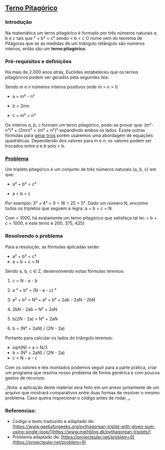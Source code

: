 ## [Terno Pitagórico](https://pt.wikipedia.org/wiki/Terno_pitag%C3%B3rico)

### Introdução

Na matemática um terno pitagórico é formado por três números naturais _a_, _b_ e _c_ tais que ² + b² = c² sendo < b < c O nome vem do teorema de Pitágoras que se as medidas de um triângulo retângulo são números inteiros, então são um **terno pitagórico**.

### Pré-requisitos e definições

Há mais de 2.000 anos atrás, Euclides estabeleceu que os ternos pitagóricos podem ser gerados pela seguintes leis:

Sendo _m_ e _n_ números inteiros positivos onde m > n > 0.

- a = m² - n²

- b = 2mn
- c = m² + n²

Os inteiros _a_, _b_, _c_ formam um terno pitagórico, pode-se provar que: (m²-n²)² + (2mn)² = (m² + n²)² expandindo ambos os lados. Existe outras fórmulas para [gerar trios](https://en.wikipedia.org/wiki/Formulas_for_generating_Pythagorean_triples) porém usaremos uma abordagem de equações quadráticas. Dependendo dos valores para _m_ e _n_, os valores podem ser trocados entre _a_ e _b_ pois < b.

### [Problema](https://exercism.org/tracks/python/exercises/pythagorean-triplet)

Um tripleto pitagórico é um conjunto de três números naturais {a, b, c} em que:

- a² + b² = c²

- a < b < c

Por exemplo: 3² + 4² = 9 + 16 = 25 = 5². Dado um número N, encontre todos os tripletos que seguem a regra: a + b + c = N.

Com = 1000, há exatamente um terno pitagórico que satisfaça tal lei: + b + c = 1000, e este terno é 200, 375, 425}

### Resolvendo o problema

Para a resolução, as fórmulas aplicadas serão:

- a² + b² = c²
- a + b + c = N

Sendo a, b, c ∈ Z, desenvolvendo estas fórmulas teremos:

1.  c = N - a - b

2.  a ² + b² = (N - a - c) ²

3.  a² + b² = N² + a² + b² + 2ab - 2aN - 2bN

4.  2bN - 2ab = N² + 2aN

5.  b(2N - 2a) = N² + 2aN

6.  b = (N² + 2aN) / (2N - 2a)

Portanto para calcular os lados do triângulo teremos:

- sqrt(N) < a < N/3
- b = (N² + 2aN) / (2N - 2a)
- c = N - a - c

Com os valores e leis montados podemos seguir para a parte prática, criar um programa que resolva nosso problema de forma genérica e com poucos gastos de recursos.

_Nota: a aplicação deste material será feito em um anexo juntamente de um arquivo que mostrará comparativos entre duas formas de resolver o mesmo problema. Caso queira inspecionar o código antes de rodar, _

### Referencias:

- Codigo e texto traduzido e adaptado de: [https://www.geeksforgeeks.org/pythagorean-triplet-with-given-sum-using-single-loop/](https://www.mathblog.dk/pythagorean-triplets/)
- Problema adaptado de: [https://projecteuler.net/problem=9](https://projecteuler.net/problem=9)
